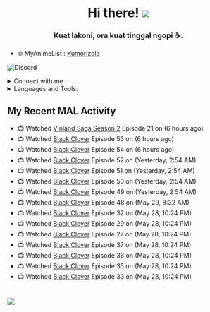 <h1 align="center">Hi there! <img src="https://media.giphy.com/media/hvRJCLFzcasrR4ia7z/giphy.gif" width="25px"> </h1>
<h3 align="center">Kuat lakoni, ora kuat tinggal ngopi ☕.</h3>

- 🌐 MyAnimeList : [Kumorizola](https://myanimelist.net/animelist/Kumorizola)

![Discord](https://discord.c99.nl/widget/theme-3/761213268009943051.png)
<details>
      <summary>Connect with me</summary>
    <p align="left">
        <a href="https://www.facebook.com/kumori.hartley.1" target="blank"><img align="center"
                src="https://raw.githubusercontent.com/rahuldkjain/github-profile-readme-generator/master/src/images/icons/Social/facebook.svg"
                alt="kumori hartley" height="30" width="40" /></a>
        <a href="https://www.instagram.com/kumorizola/" target="blank"><img align="center"
                src="https://raw.githubusercontent.com/rahuldkjain/github-profile-readme-generator/master/src/images/icons/Social/instagram.svg"
                alt="kumorizola" height="30" width="40" /></a>
        <a href="https://discord.com" target="blank"><img align="center"
                src="https://raw.githubusercontent.com/rahuldkjain/github-profile-readme-generator/master/src/images/icons/Social/discord.svg"
                alt="Kumori#5882" height="30" width="40" /></a>
    </p>
</details>

<details>
    <summary align="left">Languages and Tools:</summary>
<p align="left">
      <a href="https://www.w3schools.com/css/" target="_blank">
        <img src="https://raw.githubusercontent.com/devicons/devicon/master/icons/css3/css3-original-wordmark.svg"
            alt="css3" width="40" height="40" /> </a> <a href="https://www.w3.org/html/" target="_blank"> <img
            src="https://raw.githubusercontent.com/devicons/devicon/master/icons/html5/html5-original-wordmark.svg"
            alt="html5" width="40" height="40" /> </a> <a href="https://www.java.com" target="_blank"> <img
            src="https://raw.githubusercontent.com/devicons/devicon/master/icons/java/java-original.svg" alt="java"
            width="40" height="40" /> </a> <a href="https://developer.mozilla.org/en-US/docs/Web/JavaScript"
            target="_blank"> <img
            src="https://raw.githubusercontent.com/devicons/devicon/master/icons/javascript/javascript-original.svg"
            alt="javascript" width="40" height="40" /> </a> <a href="https://nodejs.org" target="_blank"> <img
            src="https://raw.githubusercontent.com/devicons/devicon/master/icons/nodejs/nodejs-original-wordmark.svg"
            alt="nodejs" width="40" height="40" /> </a> <a href="https://www.python.org" target="_blank"> <img
            src="https://raw.githubusercontent.com/devicons/devicon/master/icons/python/python-original.svg"
            alt="python" width="40" height="40" /> </a> <a href="https://www.typescriptlang.org/" target="_blank"> <img
            src="https://raw.githubusercontent.com/devicons/devicon/master/icons/typescript/typescript-original.svg" 
            alt="typescript" width="40" height="40" /> </a> <a href="https://www.photoshop.com/en" target="_blank"> <img
            src="https://upload.wikimedia.org/wikipedia/commons/a/af/Adobe_Photoshop_CC_icon.svg" alt="photoshop" width="40" height="40"/> </a>
            <a href="https://www.adobe.com/products/premiere.html" target="_blank"> <img
            src="https://upload.wikimedia.org/wikipedia/commons/4/40/Adobe_Premiere_Pro_CC_icon.svg" alt="Premiere pro" width="40" height="40"/> </a>
            <a href="https://www.adobe.com/in/products/illustrator.html" target="_blank"> <img 
            src="https://upload.wikimedia.org/wikipedia/commons/f/fb/Adobe_Illustrator_CC_icon.svg" alt="illustrator" width="40" height="40"/> </a>
      
 </details>
 
 <h2> My Recent MAL Activity</h2>
<!-- MAL_ACTIVITY:start -->

- 📺 Watched [Vinland Saga Season 2](https://MyAnimeList.net/anime.php?id=49387) Episode 21 on (6 hours ago)
- 📺 Watched [Black Clover](https://MyAnimeList.net/anime.php?id=34572) Episode 53 on (6 hours ago)
- 📺 Watched [Black Clover](https://MyAnimeList.net/anime.php?id=34572) Episode 54 on (6 hours ago)
- 📺 Watched [Black Clover](https://MyAnimeList.net/anime.php?id=34572) Episode 52 on (Yesterday, 2:54 AM)
- 📺 Watched [Black Clover](https://MyAnimeList.net/anime.php?id=34572) Episode 51 on (Yesterday, 2:54 AM)
- 📺 Watched [Black Clover](https://MyAnimeList.net/anime.php?id=34572) Episode 50 on (Yesterday, 2:54 AM)
- 📺 Watched [Black Clover](https://MyAnimeList.net/anime.php?id=34572) Episode 49 on (Yesterday, 2:54 AM)
- 📺 Watched [Black Clover](https://MyAnimeList.net/anime.php?id=34572) Episode 48 on (May 29, 8:32 AM)
- 📺 Watched [Black Clover](https://MyAnimeList.net/anime.php?id=34572) Episode 32 on (May 28, 10:24 PM)
- 📺 Watched [Black Clover](https://MyAnimeList.net/anime.php?id=34572) Episode 29 on (May 28, 10:24 PM)
- 📺 Watched [Black Clover](https://MyAnimeList.net/anime.php?id=34572) Episode 27 on (May 28, 10:24 PM)
- 📺 Watched [Black Clover](https://MyAnimeList.net/anime.php?id=34572) Episode 37 on (May 28, 10:24 PM)
- 📺 Watched [Black Clover](https://MyAnimeList.net/anime.php?id=34572) Episode 36 on (May 28, 10:24 PM)
- 📺 Watched [Black Clover](https://MyAnimeList.net/anime.php?id=34572) Episode 35 on (May 28, 10:24 PM)
- 📺 Watched [Black Clover](https://MyAnimeList.net/anime.php?id=34572) Episode 33 on (May 28, 10:24 PM)

<!-- MAL_ACTIVITY:end -->

  
<h2 align="left"> <img src="https://media.discordapp.net/attachments/918405470073520168/919220018355523584/ezgif.com-gif-maker_1.gif">
